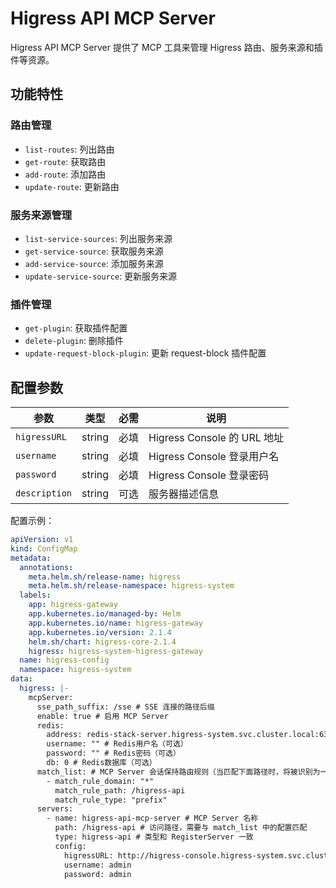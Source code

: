 # Higress API MCP Server

Higress API MCP Server 提供了 MCP 工具来管理 Higress 路由、服务来源和插件等资源。

## 功能特性

### 路由管理
- `list-routes`: 列出路由
- `get-route`: 获取路由
- `add-route`: 添加路由
- `update-route`: 更新路由

### 服务来源管理
- `list-service-sources`: 列出服务来源
- `get-service-source`: 获取服务来源
- `add-service-source`: 添加服务来源
- `update-service-source`: 更新服务来源

### 插件管理
- `get-plugin`: 获取插件配置
- `delete-plugin`: 删除插件
- `update-request-block-plugin`: 更新 request-block 插件配置

## 配置参数

| 参数 | 类型 | 必需 | 说明 |
|------|------|------|------|
| `higressURL` | string | 必填 | Higress Console 的 URL 地址 |
| `username` | string | 必填 | Higress Console 登录用户名 |
| `password` | string | 必填 | Higress Console 登录密码 |
| `description` | string | 可选 | 服务器描述信息 |

配置示例：

```yaml
apiVersion: v1
kind: ConfigMap
metadata:
  annotations:
    meta.helm.sh/release-name: higress
    meta.helm.sh/release-namespace: higress-system
  labels:
    app: higress-gateway
    app.kubernetes.io/managed-by: Helm
    app.kubernetes.io/name: higress-gateway
    app.kubernetes.io/version: 2.1.4
    helm.sh/chart: higress-core-2.1.4
    higress: higress-system-higress-gateway
  name: higress-config
  namespace: higress-system
data:
  higress: |-
    mcpServer:
      sse_path_suffix: /sse # SSE 连接的路径后缀
      enable: true # 启用 MCP Server
      redis:
        address: redis-stack-server.higress-system.svc.cluster.local:6379 # Redis服务地址
        username: "" # Redis用户名（可选）
        password: "" # Redis密码（可选）
        db: 0 # Redis数据库（可选）
      match_list: # MCP Server 会话保持路由规则（当匹配下面路径时，将被识别为一个 MCP 会话，通过 SSE 等机制进行会话保持）
        - match_rule_domain: "*"
          match_rule_path: /higress-api
          match_rule_type: "prefix"
      servers:
        - name: higress-api-mcp-server # MCP Server 名称
          path: /higress-api # 访问路径，需要与 match_list 中的配置匹配
          type: higress-api # 类型和 RegisterServer 一致
          config:
            higressURL: http://higress-console.higress-system.svc.cluster.local:8080
            username: admin
            password: admin
```
